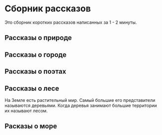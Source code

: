 # Сборник рассказов
Это сборник коротких рассказов написанных за 1 - 2 минуты.
## Рассказы о природе

## Рассказы о городе

## Рассказы о поэтах

## Рассказы о лесе
На Земле есть растительный мир. Самый большие его представители называются деревьями. Когда деревья занимают большие территории их называют лесом.
## Расказы о море